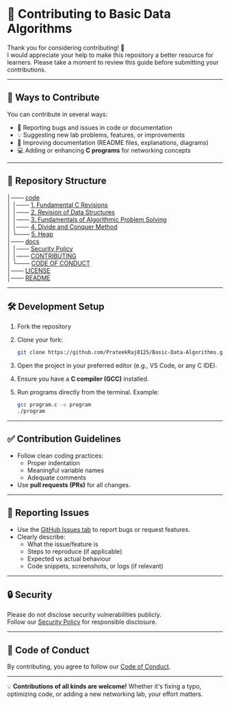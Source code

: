 # 🤝 Contributing to Basic Data Algorithms

Thank you for considering contributing! 🎉  
I would appreciate your help to make this repository a better resource for learners. Please take a moment to review this guide before submitting your contributions.

---

## 📌 Ways to Contribute

You can contribute in several ways:

- 🐞 Reporting bugs and issues in code or documentation  
- 💡 Suggesting new lab problems, features, or improvements  
- 📝 Improving documentation (README files, explanations, diagrams)  
- 💻 Adding or enhancing **C programs** for networking concepts  

---

## 📂 Repository Structure

│─── [code](https://github.com/PrateekRaj8125/Basic-Data-Algorithms/tree/main/code)  
│ │─── [1. Fundamental C Revisions](https://github.com/PrateekRaj8125/Basic-Data-Algorithms/tree/main/code/1.%20Fundamental%20C%20Revisions)  
│ │─── [2. Revision of Data Structures](https://github.com/PrateekRaj8125/Basic-Data-Algorithms/tree/main/code/2.%20Revision%20of%20Data%20Structures)  
│ │─── [3. Fundamentals of Algorithmic Problem Solving](https://github.com/PrateekRaj8125/Basic-Data-Algorithms/tree/main/code/3.%20Fundamentals%20of%20Algorithmic%20Problem%20Solving)  
│ │─── [4. Divide and Conquer Method](https://github.com/PrateekRaj8125/Basic-Data-Algorithms/tree/main/code/4.%20Divide%20and%20Conquer%20Method)  
│ └─── [5. Heap](https://github.com/PrateekRaj8125/Basic-Data-Algorithms/tree/main/code/5.%20Heap)  
│─── [docs](https://github.com/PrateekRaj8125/Basic-Data-Algorithms/tree/main/docs)  
│ │─── [Security Policy](https://github.com/PrateekRaj8125/Basic-Data-Algorithms/blob/main/docs/SECURITY.md)  
│ │─── [CONTRIBUTING](https://github.com/PrateekRaj8125/Basic-Data-Algorithms/blob/main/docs/CONTRIBUTING.md)  
│ └─── [CODE OF CONDUCT](https://github.com/PrateekRaj8125/Basic-Data-Algorithms/blob/main/docs/CODE_OF_CONDUCT.md)  
│─── [LICENSE](https://github.com/PrateekRaj8125/Basic-Data-Algorithms/blob/main/LICENSE.md)  
│─── [README](https://github.com/PrateekRaj8125/Basic-Data-Algorithms/blob/main/README.md)  

---

## 🛠 Development Setup

1. Fork the repository  
2. Clone your fork:

    ```bash
    git clone https://github.com/PrateekRaj8125/Basic-Data-Algorithms.git
    ```

3. Open the project in your preferred editor (e.g., VS Code, or any C IDE).  
4. Ensure you have a **C compiler (GCC)** installed.  
5. Run programs directly from the terminal. Example:

    ```bash
    gcc program.c -o program
    ./program
    ```

---

## ✅ Contribution Guidelines

- Follow clean coding practices:
  - Proper indentation  
  - Meaningful variable names  
  - Adequate comments  
- Use **pull requests (PRs)** for all changes.  

---

## 🐞 Reporting Issues

- Use the [GitHub Issues tab](https://github.com/PrateekRaj8125/Basic-Data-Algorithms/issues) to report bugs or request features.  
- Clearly describe:  
  - What the issue/feature is  
  - Steps to reproduce (if applicable)  
  - Expected vs actual behaviour  
  - Code snippets, screenshots, or logs (if relevant)  

---

## 🔒 Security

Please do not disclose security vulnerabilities publicly.  
Follow our [Security Policy](https://github.com/PrateekRaj8125/Basic-Data-Algorithms/security/policy) for responsible disclosure.  

---

## 🙌 Code of Conduct

By contributing, you agree to follow our [Code of Conduct](https://github.com/PrateekRaj8125/Basic-Data-Algorithms/blob/main/docs/CODE_OF_CONDUCT.md).  

---

💡 **Contributions of all kinds are welcome!** Whether it's fixing a typo, optimizing code, or adding a new networking lab, your effort matters.  
